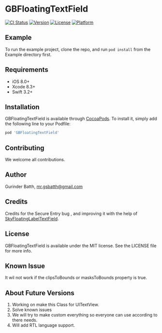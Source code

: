 # GBFloatingTextField

[![CI Status](https://img.shields.io/travis/mr.gsbatth@gmail.com/GBFloatingTextField.svg?style=flat)](https://travis-ci.org/mr.gsbatth@gmail.com/GBFloatingTextField)
[![Version](https://img.shields.io/cocoapods/v/GBFloatingTextField.svg?style=flat)](https://cocoapods.org/pods/GBFloatingTextField)
[![License](https://img.shields.io/cocoapods/l/GBFloatingTextField.svg?style=flat)](https://cocoapods.org/pods/GBFloatingTextField)
[![Platform](https://img.shields.io/cocoapods/p/GBFloatingTextField.svg?style=flat)](https://cocoapods.org/pods/GBFloatingTextField)

## Example

To run the example project, clone the repo, and run `pod install` from the Example directory first.

## Requirements
- iOS 8.0+
- Xcode 8.3+
- Swift 3.2+

## Installation

GBFloatingTextField is available through [CocoaPods](https://cocoapods.org). To install
it, simply add the following line to your Podfile:

```ruby
pod 'GBFloatingTextField'
```

## Contributing

We welcome all contributions.


## Author

Gurinder Batth, mr.gsbatth@gmail.com

## Credits

Credits for the Secure Entry bug , and improving it with the help of [SkyFloatingLabelTextField](https://github.com/Skyscanner/SkyFloatingLabelTextField).

## License

GBFloatingTextField is available under the MIT license. See the LICENSE file for more info.

## Known Issue

It wil not work if the clipsToBounds or masksToBounds property is true.

## About Future Versions

1. Working on make this Class for UITextView.
2. Solve known issues
3. We will try to make custom everything so everyone can use according to there needs.
4. Will add RTL language support.
